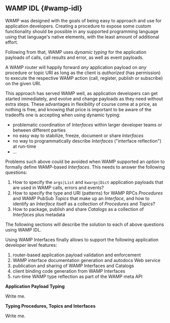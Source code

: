 ## WAMP IDL {#wamp-idl}

WAMP was designed with the goals of being easy to approach and use for application developers. Creating a procedure to expose some custom functionality should be possible in any supported programming language using that language's native elements, with the least amount of additional effort.

Following from that, WAMP uses *dynamic typing* for the application payloads of calls, call results and error, as well as event payloads.

A WAMP router will happily forward *any* application payload on *any* procedure or topic URI as long as the client is _authorized_ (has permission) to execute the respective WAMP action (call, register, publish or subscribe) on the given URI.

This approach has served WAMP well, as application developers can get started immediately, and evolve and change payloads as they need without extra steps.
These advantages in flexibility of course come at a price, as nothing is free, and knowing that price is important to be aware of the tradeoffs one is accepting when using dynamic typing:

* problematic coordination of *Interfaces* within larger developer teams or between different parties
* no easy way to stabilize, freeze, document or share *Interfaces*
* no way to programmatically describe *Interfaces* ("interface reflection") at run-time
* ...

Problems such above could be avoided when WAMP supported an _option_ to formally define WAMP-based *Interfaces*. This needs to answer the following questions:

1. How to specify the `args|List` and `kwargs|Dict` application payloads that are used in WAMP calls, errors and events?
2. How to specify the type and URI (patterns) for WAMP RPCs *Procedures* and WAMP PubSub *Topics* that make up an *Interface*, and how to identify an *Interface* itself as a collection of *Procedures* and *Topics*?
3. How to package, publish and share *Catalogs* as a collection of *Interfaces* plus metadata

The following sections will describe the solution to each of above questions using WAMP IDL.

Using WAMP Interfaces finally allows to support the following application developer level features:

1. router-based application payload validation and enforcement
2. WAMP interface documentation generation and autodocs Web service
3. publication and sharing of WAMP Interfaces and Catalogs
4. client binding code generation from WAMP Interfaces
5. run-time WAMP type reflection as part of the WAMP meta API

**Application Payload Typing**

Write me.

**Typing Procedures, Topics and Interfaces**

Write me.

